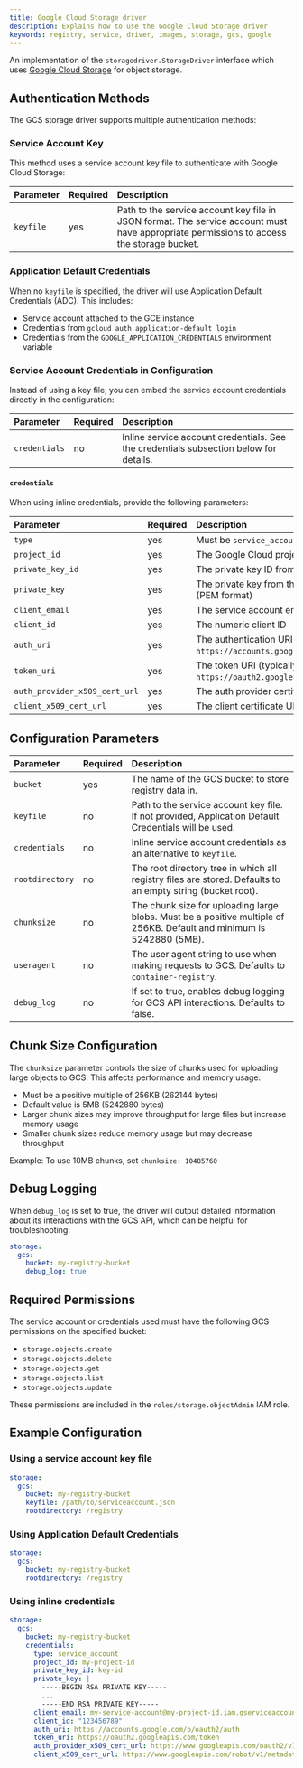 ```yaml
---
title: Google Cloud Storage driver
description: Explains how to use the Google Cloud Storage driver
keywords: registry, service, driver, images, storage, gcs, google
---
```


An implementation of the `storagedriver.StorageDriver` interface which uses [Google Cloud Storage](https://cloud.google.com/storage) for object storage.

## Authentication Methods

The GCS storage driver supports multiple authentication methods:

### Service Account Key

This method uses a service account key file to authenticate with Google Cloud Storage:

| Parameter | Required | Description |
|:----------|:---------|:------------|
| `keyfile` | yes | Path to the service account key file in JSON format. The service account must have appropriate permissions to access the storage bucket. |

### Application Default Credentials

When no `keyfile` is specified, the driver will use Application Default Credentials (ADC). This includes:

- Service account attached to the GCE instance
- Credentials from `gcloud auth application-default login`
- Credentials from the `GOOGLE_APPLICATION_CREDENTIALS` environment variable

### Service Account Credentials in Configuration

Instead of using a key file, you can embed the service account credentials directly in the configuration:

| Parameter | Required | Description |
|:----------|:---------|:------------|
| `credentials` | no | Inline service account credentials. See the credentials subsection below for details. |

#### `credentials`

When using inline credentials, provide the following parameters:

| Parameter | Required | Description |
|:----------|:---------|:------------|
| `type` | yes | Must be `service_account` |
| `project_id` | yes | The Google Cloud project ID |
| `private_key_id` | yes | The private key ID from the service account |
| `private_key` | yes | The private key from the service account (PEM format) |
| `client_email` | yes | The service account email address |
| `client_id` | yes | The numeric client ID |
| `auth_uri` | yes | The authentication URI (typically `https://accounts.google.com/o/oauth2/auth`) |
| `token_uri` | yes | The token URI (typically `https://oauth2.googleapis.com/token`) |
| `auth_provider_x509_cert_url` | yes | The auth provider certificate URL |
| `client_x509_cert_url` | yes | The client certificate URL |

## Configuration Parameters

| Parameter | Required | Description |
|:----------|:---------|:------------|
| `bucket` | yes | The name of the GCS bucket to store registry data in. |
| `keyfile` | no | Path to the service account key file. If not provided, Application Default Credentials will be used. |
| `credentials` | no | Inline service account credentials as an alternative to `keyfile`. |
| `rootdirectory` | no | The root directory tree in which all registry files are stored. Defaults to an empty string (bucket root). |
| `chunksize` | no | The chunk size for uploading large blobs. Must be a positive multiple of 256KB. Default and minimum is 5242880 (5MB). |
| `useragent` | no | The user agent string to use when making requests to GCS. Defaults to `container-registry`. |
| `debug_log` | no | If set to true, enables debug logging for GCS API interactions. Defaults to false. |

## Chunk Size Configuration

The `chunksize` parameter controls the size of chunks used for uploading large objects to GCS. This affects performance and memory usage:

- Must be a positive multiple of 256KB (262144 bytes)
- Default value is 5MB (5242880 bytes)
- Larger chunk sizes may improve throughput for large files but increase memory usage
- Smaller chunk sizes reduce memory usage but may decrease throughput

Example: To use 10MB chunks, set `chunksize: 10485760`

## Debug Logging

When `debug_log` is set to true, the driver will output detailed information about its interactions with the GCS API, which can be helpful for troubleshooting:

```yaml
storage:
  gcs:
    bucket: my-registry-bucket
    debug_log: true
```

## Required Permissions

The service account or credentials used must have the following GCS permissions on the specified bucket:

- `storage.objects.create`
- `storage.objects.delete`
- `storage.objects.get`
- `storage.objects.list`
- `storage.objects.update`

These permissions are included in the `roles/storage.objectAdmin` IAM role.

## Example Configuration

### Using a service account key file

```yaml
storage:
  gcs:
    bucket: my-registry-bucket
    keyfile: /path/to/serviceaccount.json
    rootdirectory: /registry
```

### Using Application Default Credentials

```yaml
storage:
  gcs:
    bucket: my-registry-bucket
    rootdirectory: /registry
```

### Using inline credentials

```yaml
storage:
  gcs:
    bucket: my-registry-bucket
    credentials:
      type: service_account
      project_id: my-project-id
      private_key_id: key-id
      private_key: |
        -----BEGIN RSA PRIVATE KEY-----
        ...
        -----END RSA PRIVATE KEY-----
      client_email: my-service-account@my-project-id.iam.gserviceaccount.com
      client_id: "123456789"
      auth_uri: https://accounts.google.com/o/oauth2/auth
      token_uri: https://oauth2.googleapis.com/token
      auth_provider_x509_cert_url: https://www.googleapis.com/oauth2/v1/certs
      client_x509_cert_url: https://www.googleapis.com/robot/v1/metadata/x509/my-service-account%40my-project-id.iam.gserviceaccount.com
```
